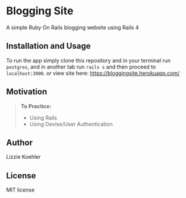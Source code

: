 Blogging Site
==============

A simple Ruby On Rails blogging website using Rails 4

Installation and Usage
------------
To run the app simply clone this repository and in your terminal run
`postgres`, and in another tab run `rails s` and then proceed to `localhost:3000`.
or view site here: https://bloggingsite.herokuapp.com/

Motivation
--------
> **To Practice:**
>- Using Rails
>- Using Devise/User Authentication

Author
------

Lizzie Koehler

License
-------

MIT license

